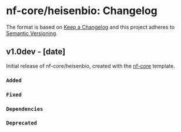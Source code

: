 # nf-core/heisenbio: Changelog

The format is based on [Keep a Changelog](https://keepachangelog.com/en/1.0.0/)
and this project adheres to [Semantic Versioning](https://semver.org/spec/v2.0.0.html).

## v1.0dev - [date]

Initial release of nf-core/heisenbio, created with the [nf-core](https://nf-co.re/) template.

### `Added`

### `Fixed`

### `Dependencies`

### `Deprecated`
